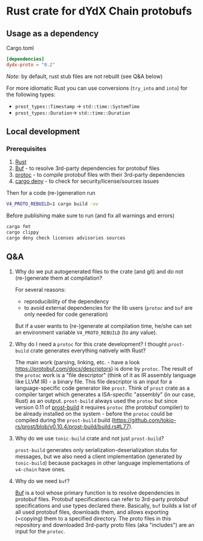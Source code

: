 # Rust crate for dYdX Chain protobufs

## Usage as a dependency

Cargo.toml

```toml
[dependencies]
dydx-proto = "0.2"
```

*Note:* by default, rust stub files are not rebuilt (see Q&A below)

For more idiomatic Rust you can use conversions (`try_into` and `into`) for the following types:
* `prost_types::Timestamp` -> `std::time::SystemTime`
* `prost_types::Duration`-> `std::time::Duration`

## Local development

### Prerequisites
1) [Rust](https://www.rust-lang.org/tools/install)
2) [Buf](https://github.com/bufbuild/buf?tab=readme-ov-file#installation) - to resolve 3rd-party dependencies for protobuf files
3) [protoc](https://github.com/protocolbuffers/protobuf#protobuf-compiler-installation) - to compile protobuf files with their 3rd-party dependencies
4) [cargo deny](https://github.com/EmbarkStudios/cargo-deny) - to check for security/license/sources issues

Then for a code (re-)generation run

```sh
V4_PROTO_REBUILD=1 cargo build -vv
```

Before publishing make sure to run (and fix all warnings and errors)

```sh
cargo fmt
cargo clippy
cargo deny check licenses advisories sources
```

## Q&A

1) Why do we put autogenerated files to the crate (and git) and do not (re-)generate them at compilation?

    For several reasons:
    * reproducibility of the dependency
    * to avoid external dependencies for the lib users (`protoc` and `buf` are only needed for code generation)

    But if a user wants to (re-)generate at compilation time, he/she can set an environment variable `V4_PROTO_REBUILD` (to any value).

2) Why do I need a `protoc` for this crate development? I thought `prost-build` crate generates everything natively with Rust?

    The main work (parsing, linking, etc. - have a look https://protobuf.com/docs/descriptors) is done by `protoc`.
    The result of the `protoc` work is a "file descriptor" (think of it as IR assembly language like LLVM IR) - a binary file. This file descriptor is an input for a language-specific code generator like `prost`. Think of `prost` crate as a compiler target which generates a ISA-specific "assembly" (in our case, Rust) as an output.
    `prost-build` always used the `protoc` but since version 0.11 of [prost-build](https://github.com/tokio-rs/prost?tab=readme-ov-file#protoc) it requires `protoc` (the protobuf compiler) to be already installed on the system - before the `protoc` could be compiled during the `prost-build` build (https://github.com/tokio-rs/prost/blob/v0.10.4/prost-build/build.rs#L77).

3) Why do we use `tonic-build` crate and not just `prost-build`?

    `prost-build` generates only serialization-deserialization stubs for messages, but we also need a client implementation (generated by `tonic-build`) because packages in other language implementations of `v4-chain` have ones.

4) Why do we need `buf`?

    [Buf](https://buf.build/) is a tool whose primary function is to resolve dependencies in protobuf files. Protobuf specifications can refer to 3rd-party protobuf specifications and use types declared there. Basically, `buf` builds a list of all used protobuf files, downloads them, and allows exporting (=copying) them to a specified directory. The proto files in this repository and downloaded 3rd-party proto files (aka "includes") are an input for the `protoc`.
